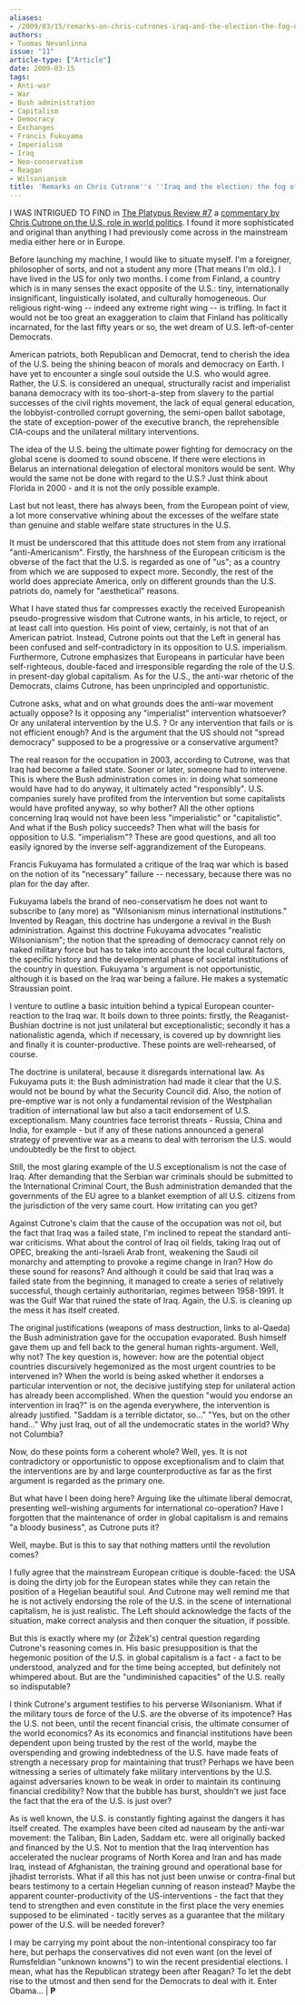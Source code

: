 ```yaml
---
aliases:
- /2009/03/15/remarks-on-chris-cutrones-iraq-and-the-election-the-fog-of-anti-war-politics
authors:
- Tuomas Nevanlinna
issue: "11"
article-type: ["Article"]
date: 2009-03-15
tags:
- Anti-war
- War
- Bush administration
- Capitalism
- Democracy
- Exchanges
- Francis Fukuyama
- Imperialism
- Iraq
- Neo-conservatism
- Reagan
- Wilsonianism
title: 'Remarks on Chris Cutrone''s ''Iraq and the election: the fog of ''anti-war'' politics'''
---
```


I WAS INTRIGUED TO FIND in [The Platypus Review #7](/issue/7) a [commentary by Chris Cutrone on the U.S. role in world politics](http://www.platypus1917.org/2008/10/01/iraq-and-the-election-the-fog-of-anti-war-politics/). I found it more sophisticated and original than anything I had previously come across in the mainstream media either here or in Europe.

Before launching my machine, I would like to situate myself. I'm a foreigner, philosopher of sorts, and not a student any more (That means I'm old.). I have lived in the US for only two months. I come from Finland, a country which is in many senses the exact opposite of the U.S.: tiny, internationally insignificant, linguistically isolated, and culturally homogeneous. Our religious right-wing -- indeed any extreme right wing -- is trifling. In fact it would not be too great an exaggeration to claim that Finland has politically incarnated, for the last fifty years or so, the wet dream of U.S. left-of-center Democrats.

American patriots, both Republican and Democrat, tend to cherish the idea of the U.S. being the shining beacon of morals and democracy on Earth. I have yet to encounter a single soul outside the U.S. who would agree. Rather, the U.S. is considered an unequal, structurally racist and imperialist banana democracy with its too-short-a-step from slavery to the partial successes of the civil rights movement, the lack of equal general education, the lobbyist-controlled corrupt governing, the semi-open ballot sabotage, the state of exception-power of the executive branch, the reprehensible CIA-coups and the unilateral military interventions.

The idea of the U.S. being the ultimate power fighting for democracy on the global scene is doomed to sound obscene. If there were elections in Belarus an international delegation of electoral monitors would be sent. Why would the same not be done with regard to the U.S.? Just think about Florida in 2000 - and it is not the only possible example.

Last but not least, there has always been, from the European point of view, a lot more conservative whining about the excesses of the welfare state than genuine and stable welfare state structures in the U.S.

It must be underscored that this attitude does not stem from any irrational "anti-Americanism". Firstly, the harshness of the European criticism is the obverse of the fact that the U.S. is regarded as one of "us"; as a country from which we are supposed to expect more. Secondly, the rest of the world does appreciate America, only on different grounds than the U.S. patriots do, namely for "aesthetical" reasons.

What I have stated thus far compresses exactly the received Europeanish pseudo-progressive wisdom that Cutrone wants, in his article, to reject, or at least call into question. His point of view, certainly, is not that of an American patriot. Instead, Cutrone points out that the Left in general has been confused and self-contradictory in its opposition to U.S. imperialism. Furthermore, Cutrone emphasizes that Europeans in particular have been self-righteous, double-faced and irresponsible regarding the role of the U.S. in present-day global capitalism. As for the U.S., the anti-war rhetoric of the Democrats, claims Cutrone, has been unprincipled and opportunistic.

Cutrone asks, what and on what grounds does the anti-war movement actually oppose? Is it opposing any "imperialist" intervention whatsoever? Or any unilateral intervention by the U.S. ? Or any intervention that fails or is not efficient enough? And is the argument that the US should not "spread democracy" supposed to be a progressive or a conservative argument?

The real reason for the occupation in 2003, according to Cutrone, was that Iraq had become a failed state. Sooner or later, someone had to intervene. This is where the Bush administration comes in: in doing what someone would have had to do anyway, it ultimately acted "responsibly". U.S. companies surely have profited from the intervention but some capitalists would have profited anyway, so why bother? All the other options concerning Iraq would not have been less "imperialistic" or "capitalistic". And what if the Bush policy succeeds? Then what will the basis for opposition to U.S. "imperialism"? These are good questions, and all too easily ignored by the inverse self-aggrandizement of the Europeans.

Francis Fukuyama has formulated a critique of the Iraq war which is based on the notion of its "necessary" failure -- necessary, because there was no plan for the day after.

Fukuyama labels the brand of neo-conservatism he does not want to subscribe to (any more) as "Wilsonianism minus international institutions." Invented by Reagan, this doctrine has undergone a revival in the Bush administration. Against this doctrine Fukuyama advocates "realistic Wilsonianism"; the notion that the spreading of democracy cannot rely on naked military force but has to take into account the local cultural factors, the specific history and the developmental phase of societal institutions of the country in question. Fukuyama 's argument is not opportunistic, although it is based on the Iraq war being a failure. He makes a systematic Straussian point.

I venture to outline a basic intuition behind a typical European counter-reaction to the Iraq war. It boils down to three points: firstly, the Reaganist-Bushian doctrine is not just unilateral but exceptionalistic; secondly it has a nationalistic agenda, which if necessary, is covered up by downright lies and finally it is counter-productive. These points are well-rehearsed, of course.

The doctrine is unilateral, because it disregards international law. As Fukuyama puts it: the Bush administration had made it clear that the U.S. would not be bound by what the Security Council did. Also, the notion of pre-emptive war is not only a fundamental revision of the Westphalian tradition of international law but also a tacit endorsement of U.S. exceptionalism. Many countries face terrorist threats - Russia, China and India, for example - but if any of these nations announced a general strategy of preventive war as a means to deal with terrorism the U.S. would undoubtedly be the first to object.

Still, the most glaring example of the U.S exceptionalism is not the case of Iraq. After demanding that the Serbian war criminals should be submitted to the International Criminal Court, the Bush administration demanded that the governments of the EU agree to a blanket exemption of all U.S. citizens from the jurisdiction of the very same court. How irritating can you get?

Against Cutrone's claim that the cause of the occupation was not oil, but the fact that Iraq was a failed state, I'm inclined to repeat the standard anti-war criticisms. What about the control of Iraq oil fields, taking Iraq out of OPEC, breaking the anti-Israeli Arab front, weakening the Saudi oil monarchy and attempting to provoke a regime change in Iran? How do these sound for reasons? And although it could be said that Iraq was a failed state from the beginning, it managed to create a series of relatively successful, though certainly authoritarian, regimes between 1958-1991. It was the Gulf War that ruined the state of Iraq. Again, the U.S. is cleaning up the mess it has itself created.

The original justifications (weapons of mass destruction, links to al-Qaeda) the Bush administration gave for the occupation evaporated. Bush himself gave them up and fell back to the general human rights-argument. Well, why not? The key question is, however: how are the potential object countries discursively hegemonized as the most urgent countries to be intervened in? When the world is being asked whether it endorses a particular intervention or not, the decisive justifying step for unilateral action has already been accomplished. When the question "would you endorse an intervention in Iraq?" is on the agenda everywhere, the intervention is already justified. "Saddam is a terrible dictator, so..." "Yes, but on the other hand..." Why just Iraq, out of all the undemocratic states in the world? Why not Columbia?

Now, do these points form a coherent whole? Well, yes. It is not contradictory or opportunistic to oppose exceptionalism and to claim that the interventions are by and large counterproductive as far as the first argument is regarded as the primary one.

But what have I been doing here? Arguing like the ultimate liberal democrat, presenting well-wishing arguments for international co-operation? Have I forgotten that the maintenance of order in global capitalism is and remains "a bloody business", as Cutrone puts it?

Well, maybe. But is this to say that nothing matters until the revolution comes?

I fully agree that the mainstream European critique is double-faced: the USA is doing the dirty job for the European states while they can retain the position of a Hegelian beautiful soul. And Cutrone may well remind me that he is not actively endorsing the role of the U.S. in the scene of international capitalism, he is just realistic. The Left should acknowledge the facts of the situation, make correct analysis and then conquer the situation, if possible.

But this is exactly where my (or Žižek's) central question regarding Cutrone's reasoning comes in. His basic presupposition is that the hegemonic position of the U.S. in global capitalism is a fact - a fact to be understood, analyzed and for the time being accepted, but definitely not whimpered about. But are the "undiminished capacities" of the U.S. really so indisputable?

I think Cutrone's argument testifies to his perverse Wilsonianism. What if the military tours de force of the U.S. are the obverse of its impotence? Has the U.S. not been, until the recent financial crisis, the ultimate consumer of the world economics? As its economics and financial institutions have been dependent upon being trusted by the rest of the world, maybe the overspending and growing indebtedness of the U.S. have made feats of strength a necessary prop for maintaining that trust? Perhaps we have been witnessing a series of ultimately fake military interventions by the U.S. against adversaries known to be weak in order to maintain its continuing financial credibility? Now that the bubble has burst, shouldn't we just face the fact that the era of the U.S. is just over?

As is well known, the U.S. is constantly fighting against the dangers it has itself created. The examples have been cited ad nauseam by the anti-war movement: the Taliban, Bin Laden, Saddam etc. were all originally backed and financed by the U.S. Not to mention that the Iraq intervention has accelerated the nuclear programs of North Korea and Iran and has made Iraq, instead of Afghanistan, the training ground and operational base for jihadist terrorists. What if all this has not just been unwise or contra-final but bears testimony to a certain Hegelian cunning of reason instead? Maybe the apparent counter-productivity of the US-interventions - the fact that they tend to strengthen and even constitute in the first place the very enemies supposed to be eliminated - tacitly serves as a guarantee that the military power of the U.S. will be needed forever?

I may be carrying my point about the non-intentional conspiracy too far here, but perhaps the conservatives did not even want (on the level of Rumsfeldian "unknown knowns") to win the recent presidential elections. I mean, what has the Republican strategy been after Reagan? To let the debt rise to the utmost and then send for the Democrats to deal with it. Enter Obama... | **P**
